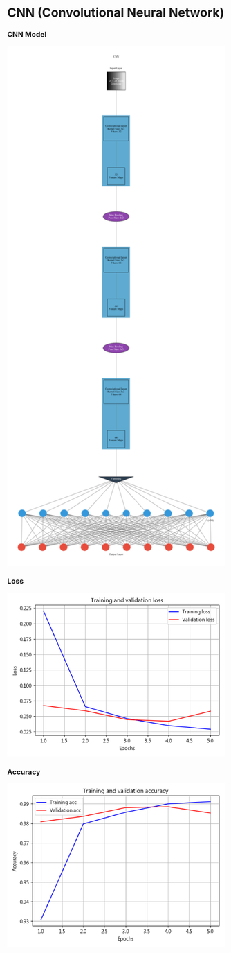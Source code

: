 # CNN (Convolutional Neural Network)
### CNN Model
<div align=center><img width="900" height="1200" src=https://github.com/Offliners/Number-Recognization/blob/master/CNN_model.png/></div>

### Loss
![loss](https://github.com/Offliners/Number-Recognization/blob/master/model/loss/loss.png)

### Accuracy
![acc](https://github.com/Offliners/Number-Recognization/blob/master/model/accuracy/accuracy.png)
